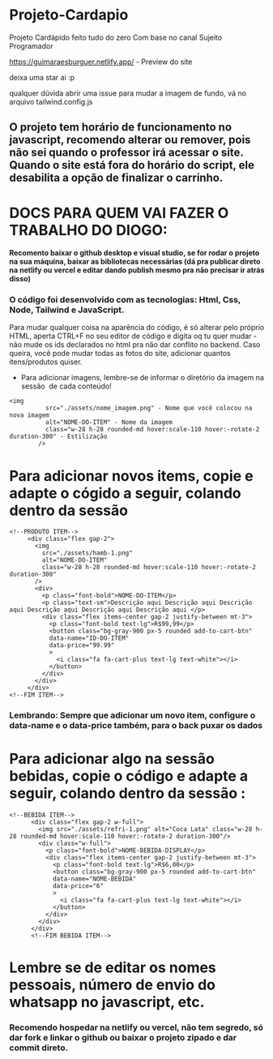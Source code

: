 # Projeto-Cardapio
 Projeto Cardápido feito tudo do zero
 Com base no canal Sujeito Programador

https://guimaraesburguer.netlify.app/ - Preview do site 

deixa uma star ai :p

qualquer dúvida abrir uma issue
para mudar a imagem de fundo, vá no arquivo tailwind.config.js

## O projeto tem horário de funcionamento no javascript, recomendo alterar ou remover, pois não sei quando o professor irá acessar o site. Quando o site está fora do horário do script, ele desabilita a opção de finalizar o carrinho.


 # DOCS PARA QUEM VAI FAZER O TRABALHO DO DIOGO:
#### Recomento baixar o github desktop e visual studio, se for rodar o projeto na sua máquina, baixar as bibliotecas necessárias (dá pra publicar direto na netlify ou vercel e editar dando publish mesmo pra não precisar ir atrás disso)

 
 ### O código foi desenvolvido com as tecnologias: Html, Css, Node, Tailwind e JavaScript.
 Para mudar qualquer coisa na aparência do código, é só alterar pelo próprio HTML, aperta CTRL+F no seu editor de código e digita oq tu quer mudar - não mude os ids declarados no html pra não dar conflito no backend.
 Caso queira, você pode mudar todas as fotos do site, adicionar quantos itens/produtos quiser.

 - Para adicionar imagens, lembre-se de informar o diretório da imagem na sessão <img/> de cada conteúdo!
```
<img 
          src="./assets/nome_imagem.png" - Nome que você colocou na nova imagem
          alt="NOME-DO-ITEM" - Nome da imagem
          class="w-28 h-28 rounded-md hover:scale-110 hover:-rotate-2 duration-300" - Estilização
        />
```

 # Para adicionar novos items, copie e adapte o cógido a seguir, colando dentro da sessão   <!--INICIO MENU-->
 ```
<!--PRODUTO ITEM-->
      <div class="flex gap-2">
        <img 
          src="./assets/hamb-1.png"
          alt="NOME-DO-ITEM"
          class="w-28 h-28 rounded-md hover:scale-110 hover:-rotate-2 duration-300"
        />
        <div>
          <p class="font-bold">NOME-DO-ITEM</p>
          <p class="text-sm">Descrição aqui Descrição aqui Descrição aqui Descrição aqui Descrição aqui Descrição aqui </p> 
          <div class="flex items-center gap-2 justify-between mt-3">
            <p class="font-bold text-lg">R$99,99</p>
            <button class="bg-gray-900 px-5 rounded add-to-cart-btn"
            data-name="ID-DO-ITEM"
            data-price="99.99"
            >
              <i class="fa fa-cart-plus text-lg text-white"></i>
            </button>
          </div>
        </div>
      </div>
<!--FIM ITEM-->
```
 ### Lembrando: Sempre que adicionar um novo item, configure o data-name e o data-price também, para o back puxar os dados

# Para adicionar algo na sessão bebidas, copie o código e adapte a seguir, colando dentro da sessão <!--GRID BEBIDAS--> :
```
<!--BEBIDA ITEM-->
      <div class="flex gap-2 w-full">
        <img src="./assets/refri-1.png" alt="Coca Lata" class="w-28 h-28 rounded-md hover:scale-110 hover:-rotate-2 duration-300"/>
        <div class="w-full">
          <p class="font-bold">NOME-BEBIDA-DISPLAY</p>
          <div class="flex items-center gap-2 justify-between mt-3">
            <p class="font-bold text-lg">R$6,00</p>
            <button class="bg-gray-900 px-5 rounded add-to-cart-btn"
            data-name="NOME-BEBIDA"
            data-price="6"
            >
              <i class="fa fa-cart-plus text-lg text-white"></i>
            </button>
          </div>
        </div>
      </div>
      <!--FIM BEBIDA ITEM-->
```

# Lembre se de editar os nomes pessoais, número de envio do whatsapp no javascript, etc.
### Recomendo hospedar na netlify ou vercel, não tem segredo, só dar fork e linkar o github ou baixar o projeto zipado e dar commit direto.
